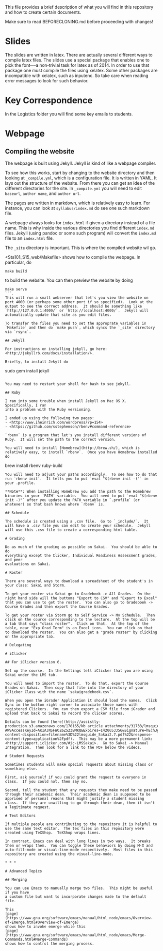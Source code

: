 This file provides a brief description of what you will find in this repository and how to create certain documents.

Make sure to read BEFORECLONING.md before proceeding with changes!

# Slides

The slides are written in latex.  There are actually several different ways to compile latex files.  The slides use a special package that enables one to pick the font---a non-trivial task for latex as of 2014.  In order to use that package one must compile the files using xelatex.  Some other packages are incompatible with xelatex, such as inputenc.  So take care when reading error messages to look for such behavior.

# Key Correspondence

In the Logistics folder you will find some key emails to students.

# Webpage

## Compiling the website

The webpage is built using Jekyll.  Jekyll is kind of like a webpage compiler.

To see how this works, start by changing to the website directory and then looking at `_compile.yml`, which is a configuration file.  It is written in YAML.  It lays out the structure of the website.  From there you can get an idea of the different directories for the site.  In `_compile.yml` you will need to edit `baseurl`, `author name`, and `author url`.

The pages are written in markdown, which is relatively easy to learn.  For instance, you can look at `syllabus/index.md` do see one such markdown file.

A webpage always looks for `index.html` if given a directory instead of a file name.  This is why inside the various directories you find different `index.md` files.  Jekyll (using pandoc or some such program) will convert the `index.md` file to an `index.html` file.

The `_site` directory is important.  This is where the compiled website wil go.

<Sta101_S15_web/Makefile> shows how to compile the webpage.  In particular, do
```
make build
```
to build the website.  You can then preview the website by doing
```
make serve
```.
This will run a small webserver that let's you view the website on port 4000 (or perhaps some other port if so specified).  Look at the output to see the correct address.  It should be something like `http://127.0.0.1:4000/` or `http://localhost:4000/`.  Jekyll will automatically update that site as you edit files.

To transfer the files you need to set the approprate variables in `Makefile` and then do `make push`, which syncs the `_site` directory via `rsync`.

## Jekyll

For instructions on installing jekyll, go here: <http://jekyllrb.com/docs/installation/>.

Briefly, to install Jekyll do
```
sudo gem install jekyll
```.

You may need to restart your shell for bash to see jekyll.

## Ruby

I ran into some trouble when install Jekyll on Mac OS X.  Specifically, I ran
into a problem with the Ruby versioning.

I ended up using the following two pages:
- <http://www.iheinrich.com/wordpress/?p=154>
- <https://github.com/sstephenson/rbenv#command-reference>

`rbenv` is a program that let's you install different versions of Ruby.  It will set the path to the correct version.

You will need to install [Homebrew](http://brew.sh/), which is relatively easy, to install `rbenv`.  Once you have Homebrew installed do
```
brew install rbenv ruby-build
```
You will need to adjust your paths accordingly.  To see how to do that run `rbenv init`.  It tells you to put `eval "$(rbenv init -)"` in your .profile.

**Note**: When installing Homebrew you add the path to the Homebrew binaries in your `PATH` variable.  You will need to put `eval "$(rbenv init -)"` after you update the PATH variable in `.profile` (or whatever) so that bash knows where `rbenv` is.

## Schedule

The schedule is created using a .csv file.  Go to `_include/`.  It will have a .csv file you can edit to create your schedule.  Jekyll will use this .csv file to create a corresponding html table.

# Grading

Do as much of the grading as possible on Sakai.  You should be able to do
everything except the Clicker, Individual Readiness Assessment grades, and peer
evaluations on Sakai.

# Roster

There are several ways to download a spreadsheet of the student's in your class: Sakai and Storm.

To get your roster via Sakai go to Gradebook -> All Grades.  On the right hand side will the buttoms "Export to CSV" and "Export to Excel" that you can use to get the roster.  You can also go to Gradebook -> Course Grades and then export the Course Grades.

To get your roster via Storm go to Self Service -> My Schedule.  Then click on the cource corresponding to the lecture.  At the top will be a tab that says "class roster".  Click on that.  At the top of the table, near "Exp Grad Term" is an Excel icon.  You can click on that to download the roster.  You can also get a "grade roster" by clicking on the appropriate tab.

# Delegating 

# iClicker

## For iClicker version 6.

Set up the course.  In the Settings tell iClicker that you are using Sakai under the LMS tab.

You will need to import the roster.  To do that, export the Course Grades on Sakai.  Then copy that file into the directory of your iClicker Class with the name `sakaigradebook.csv`.

When you open the iGrader Application it should load the names.  Click Sync in the bottom right corner to associate those names with registered Clickers.  You can then export a CSV file from iGrader and upload that back to Sakai to record the clicker scores.

Details can be found [here](http://assistly-production.s3.amazonaws.com/178165/kb_article_attachments/31733/lmsguide_Sakai2.7_original.pdf?AWSAccessKeyId=AKIAJNSFWOZ6ZS23BMKQ&Expires=1420653356&Signature=hEchJgYbII8WmSpJhbUPb1cspJg%3D&response-content-disposition=filename%3D%22lmsguide_Sakai2.7.pdf%22&response-content-type=application%2Fpdf).  This may be a more permanent link: <http://support.iclicker.com/#ic-LMSSakai>.  Go to Sakai -> Manual Integration.  Then look for a link to the PDF below the videos.

# Student Requests

Sometimes students will make special requests about missing class or something else.

First, ask yourself if you could grant the request to everyone in class.  If you could not, then say no.

Second, tell the student that any requests they make need to be passed through their academic dean.  Their academic dean is supposed to be apprised of personal reaons that might justify a student missing class.  If they are unwilling to go through their dean, then it isn't a legitimate request.

# Text Editors

If multiple people are contributing to the repository it is helpful to use the same text editor.  The tex files in this repository were created using TeXShop.  TeXShop wraps lines.

In contrast, Emacs can deal with long lines in two ways.  It breaks them or wraps them.  You can toggle these behaviors by doing M-X and auto-fill-mode or visual-line-mode respectively.  Most files in this repository are created using the visual-line-mode.

* * *

# Advanced Topics

## Merging

You can use Emacs to manually merge two files.  This might be useful if you have
a custom file but want to incorporate changes made to the default file.

This
[page](https://www.gnu.org/software/emacs/manual/html_node/emacs/Overview-of-Emerge.html#Overview-of-Emerge)
shows how to invoke emerge while this
[page](https://www.gnu.org/software/emacs/manual/html_node/emacs/Merge-Commands.html#Merge-Commands)
shows how to control the merging process.
